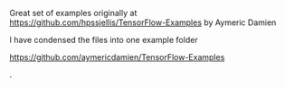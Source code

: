 Great set of examples originally at https://github.com/hpssjellis/TensorFlow-Examples
by Aymeric Damien

I have condensed the files into one example folder

https://github.com/aymericdamien/TensorFlow-Examples

.